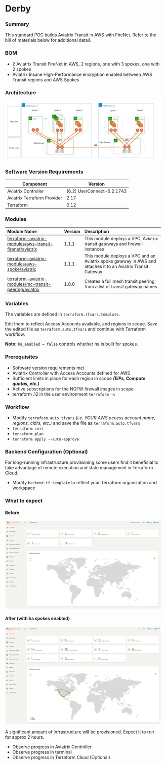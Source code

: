 # Derby

### Summary

This standard POC builds Aviatrix Transit in AWS with FireNet. Refer to the bill of materials below for additional detail.

### BOM

- 2 Aviatrix Transit FireNet in AWS, 2 regions, one with 3 spokes, one with 2 spokes
- Aviatrix Insane High-Performance encryption enabled between AWS Transit regions and AWS Spokes

### Architecture

<img src="img/derby.png">

### Software Version Requirements

Component | Version
--- | ---
Aviatrix Controller | (6.2) UserConnect-6.2.1742 
Aviatrix Terraform Provider | 2.17
Terraform | 0.12

### Modules

Module Name | Version | Description
:--- | :--- | :---
[terraform-aviatrix-modules/aws-transit-firenet/aviatrix](https://registry.terraform.io/modules/terraform-aviatrix-modules/aws-transit-firenet/aviatrix/1.1.1) | 1.1.1 | This module deploys a VPC, Aviatrix transit gateways and firewall instances
[terraform-aviatrix-modules/aws-spoke/aviatrix](https://registry.terraform.io/modules/terraform-aviatrix-modules/aws-spoke/aviatrix/1.1.1) | 1.1.1 | This module deploys a VPC and an Aviatrix spoke gateway in AWS and attaches it to an Aviatrix Transit Gateway
[terraform-aviatrix-modules/mc-transit-peering/aviatrix](https://registry.terraform.io/modules/terraform-aviatrix-modules/mc-transit-peering/aviatrix/1.0.0) | 1.0.0 | Creates a full mesh transit peering from a list of transit gateway names

### Variables

The variables are defined in ```terraform.tfvars.template```.

Edit them to reflect Access Accounts available, and regions in scope. Save the edited file as ```terraform.auto.tfvars``` and continue with Terraform workflow.

**Note:** ```ha_enabled = false``` controls whether ha is built for spokes. 

### Prerequisites

- Software version requirements met
- Aviatrix Controller with Access Accounts defined for AWS 
- Sufficient limits in place for each region in scope **_(EIPs, Compute quotas, etc.)_**
- Active subscriptions for the NGFW firewall images in scope
- terraform .12 in the user environment ```terraform -v```

### Workflow

- Modify ```terraform.auto.tfvars``` _(i.e. YOUR AWS access account name, regions, cidrs, etc.)_ and save the file as ```terraform.auto.tfvars```
- ```terraform init```
- ```terraform plan```
- ```terraform apply --auto-approve```

### Backend Configuration (Optional)

For long-running infrastructure provisioning some users find it beneficial to take advantage of remote execution and state management in Terraform Cloud.

- Modify ```backend.tf.template``` to reflect your Terraform organization and workspace

### What to expect

#### Before
<img src="img/derby-before.png">

#### After (with ha spokes enabled)
<img src="img/derby-after.png">

A significant amount of infrastructure will be provisioned. Expect it to run for approx 2 hours. 

- Observe progress in Aviatrix Controller
- Observe progress in terminal
- Observe progress in Terraform Cloud (Optional)


